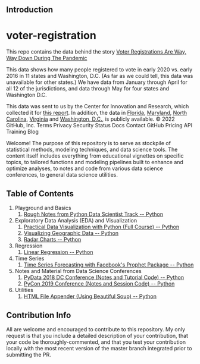 ## Introduction


# voter-registration

This repo contains the data behind the story [Voter Registrations Are Way, Way Down During The Pandemic](https://fivethirtyeight.com/features/voter-registrations-are-way-way-down-during-the-pandemic)

This data shows how many people registered to vote in early 2020 vs. early 2016 in 11 states and Washington, D.C. (As far as we could tell, this data was unavailable for other states.) We have data from January through April for all 12 of the jurisdictions, and data through May for four states and Washington D.C.

This data was sent to us by the Center for Innovation and Research, which collected it for [this report](https://electioninnovation.org/wp-content/uploads/2020/06/New_Voter_Registrations.pdf). In addition, the data in [Florida](https://dos.myflorida.com/elections/data-statistics/voter-registration-statistics/voter-registration-reportsxlsx/), [Maryland](https://elections.maryland.gov/voter_registration/stats.html), [North Carolina](https://dl.ncsbe.gov/?prefix=data/voterstats/), [Virginia](https://www.elections.virginia.gov/resultsreports/registration-statistics/) and [Washington, D.C.](https://www.dcboe.org/Data-Resources-Forms/Request-Data), is publicly available.
© 2022 GitHub, Inc.
Terms
Privacy
Security
Status
Docs
Contact GitHub
Pricing
API
Training
Blog


Welcome! The purpose of this repository is to serve as stockpile of statistical methods, modeling techniques, and data science tools. The content itself includes everything from educational vignettes on specific topics, to tailored functions and modeling pipelines built to enhance and optimize analyses, to notes and code from various data science conferences, to general data science utilities. 

## Table of Contents

1. Playground and Basics
    1. [Rough Notes from Python Data Scientist Track -- Python](https://github.com/pmaji/data-science-toolkit/blob/master/playground-and-basics/python_basic_data_science.ipynb)
2. Exploratory Data Analysis (EDA) and Visualization
    1. [Practical Data Visualization with Python (Full Course) -- Python](https://github.com/pmaji/practical-python-data-viz-guide)
    2. [Visualizing Geographic Data -- Python](https://github.com/pmaji/data-science-toolkit/blob/master/eda-and-visualization/geo_mapping_viz.ipynb)
    3. [Radar Charts -- Python](https://nbviewer.jupyter.org/github/pmaji/data-science-toolkit/blob/master/eda-and-visualization/radar_charts.ipynb?flush_cache=true)
3. Regression
    1. [Linear Regression -- Python](https://github.com/pmaji/data-science-toolkit/blob/master/regression/linear_regression.ipynb)
4. Time Series 
    1. [Time Series Forecasting with Facebook's Prophet Package -- Python](https://github.com/pmaji/data-science-toolkit/blob/master/time-series/forecasting_with_prophet.ipynb)
5. Notes and Material from Data Science Conferences
    1. [PyData 2018 DC Conference (Notes and Tutorial Code) -- Python](https://github.com/pmaji/data-science-toolkit/blob/master/conferences/py_data_dc_2018/pydata_conference_notes.ipynb)
    3. [PyCon 2019 Conference (Notes and Session Code) -- Python](https://github.com/pmaji/data-science-toolkit/tree/master/conferences/pycon_2019)
6. Utilities
    1. [HTML File Appender (Using Beautiful Soup) -- Python](https://github.com/pmaji/data-science-toolkit/blob/master/utilities/html_file_appender_bs4.ipynb) 

## Contribution Info

All are welcome and encouraged to contribute to this repository. My only request is that you include a detailed description of your contribution, that your code be thoroughly-commented, and that you test your contribution locally with the most recent version of the master branch integrated prior to submitting the PR.
